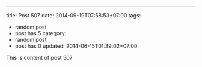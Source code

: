 ---
title: Post 507
date: 2014-09-19T07:58:53+07:00
tags:
  - random post
  - post has 5
category:
  - random post
  - post has 0
updated: 2014-06-15T01:39:02+07:00

This is content of post 507
